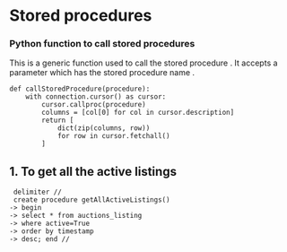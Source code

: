 # Stored procedures


### Python function to call stored procedures
This is a generic function used to call the stored procedure . It accepts a parameter which has the stored procedure name .  

    def callStoredProcedure(procedure):
        with connection.cursor() as cursor:
            cursor.callproc(procedure)
            columns = [col[0] for col in cursor.description]
            return [
                dict(zip(columns, row))
                for row in cursor.fetchall()
            ]
            

## 1. To get all the active listings 
     delimiter //
     create procedure getAllActiveListings()
    -> begin
    -> select * from auctions_listing
    -> where active=True
    -> order by timestamp
    -> desc; end //
    
